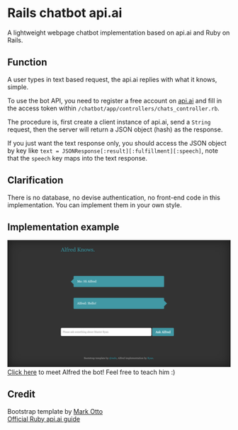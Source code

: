 # Rails chatbot api.ai
A lightweight webpage chatbot implementation based on api.ai and Ruby on Rails.

## Function
A user types in text based request, the api.ai replies with what it knows, simple.

To use the bot API, you need to register a free account on [api.ai](https://api.ai/) and fill in the access token within `/chatbot/app/controllers/chats_controller.rb`.

The procedure is, first create a client instance of api.ai, send a `String` request, then the server will return a JSON object (hash) as the response.

If you just want the text response only, you should access the JSON object by key like `text = JSONResponse[:result][:fulfillment][:speech]`, note that the `speech` key maps into the text response. 

## Clarification
There is no database, no devise authentication, no front-end code in this implementation. You can implement them in your own style.

## Implementation example
![](preview.png)
[Click here](https://secure-bayou-98710.herokuapp.com/chats) to meet Alfred the bot! Feel free to teach him :)

## Credit
Bootstrap template by [Mark Otto](https://twitter.com/mdo)\
[Official Ruby api.ai guide](https://github.com/api-ai/apiai-ruby-client)
